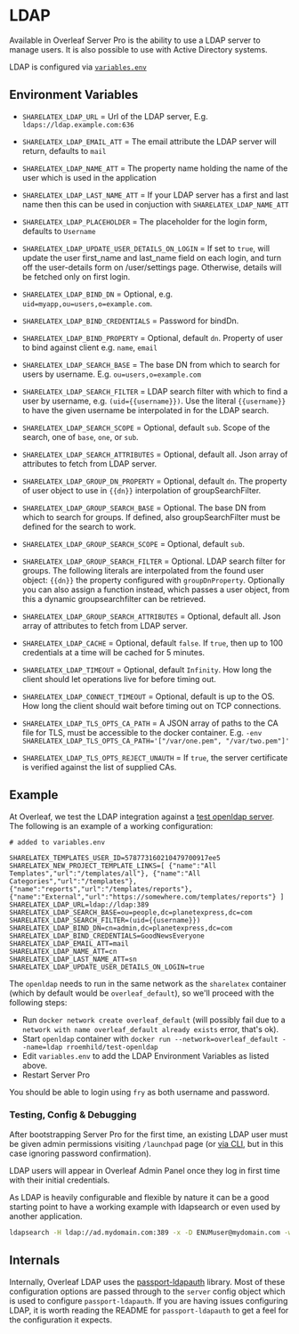 # LDAP

Available in Overleaf Server Pro is the ability to use a LDAP server to manage users. It is also possible to use with Active Directory systems. 

LDAP is configured via [`variables.env`](./configuration.md)

## Environment Variables

- `SHARELATEX_LDAP_URL` =
    Url of the LDAP server,
    E.g. `ldaps://ldap.example.com:636`

- `SHARELATEX_LDAP_EMAIL_ATT` =
  The email attribute the LDAP server will return, defaults to `mail`

- `SHARELATEX_LDAP_NAME_ATT` =
  The property name holding the name of the user which is used in the application

- `SHARELATEX_LDAP_LAST_NAME_ATT` =
  If your LDAP server has a first and last name then this can be used in conjuction with `SHARELATEX_LDAP_NAME_ATT`

- `SHARELATEX_LDAP_PLACEHOLDER` =
  The placeholder for the login form, defaults to `Username`

- `SHARELATEX_LDAP_UPDATE_USER_DETAILS_ON_LOGIN` =
  If set to `true`, will update the user first_name and last_name field on each login, and turn off the user-details form on /user/settings page.
  Otherwise, details will be fetched only on first login.

- `SHARELATEX_LDAP_BIND_DN` =
    Optional, e.g. `uid=myapp,ou=users,o=example.com`.

- `SHARELATEX_LDAP_BIND_CREDENTIALS` =
    Password for bindDn.

- `SHARELATEX_LDAP_BIND_PROPERTY` =
    Optional, default `dn`. Property of user to bind against client
    e.g. `name`, `email`

- `SHARELATEX_LDAP_SEARCH_BASE` =
    The base DN from which to search for users by username.
     E.g. `ou=users,o=example.com`

- `SHARELATEX_LDAP_SEARCH_FILTER` =
    LDAP search filter with which to find a user by username, e.g.
    `(uid={{username}})`. Use the literal `{{username}}` to have the
    given username be interpolated in for the LDAP search.

- `SHARELATEX_LDAP_SEARCH_SCOPE` =
    Optional, default `sub`. Scope of the search, one of `base`,
    `one`, or `sub`.

- `SHARELATEX_LDAP_SEARCH_ATTRIBUTES` =
    Optional, default all. Json array of attributes to fetch from LDAP server.

- `SHARELATEX_LDAP_GROUP_DN_PROPERTY` =
    Optional, default `dn`. The property of user object to use in
    `{{dn}}` interpolation of groupSearchFilter.

- `SHARELATEX_LDAP_GROUP_SEARCH_BASE` =
    Optional. The base DN from which to search for groups. If defined,
    also groupSearchFilter must be defined for the search to work.

- `SHARELATEX_LDAP_GROUP_SEARCH_SCOPE` =
    Optional, default `sub`.

- `SHARELATEX_LDAP_GROUP_SEARCH_FILTER` =
    Optional. LDAP search filter for groups. The following literals are
    interpolated from the found user object: `{{dn}}` the property
    configured with `groupDnProperty`. Optionally you can also assign a function instead,
    which passes a user object, from this a dynamic groupsearchfilter can be retrieved.

- `SHARELATEX_LDAP_GROUP_SEARCH_ATTRIBUTES` =
    Optional, default all. Json array of attributes to fetch from LDAP server.

- `SHARELATEX_LDAP_CACHE` =
    Optional, default `false`. If `true`, then up to 100 credentials at a
    time will be cached for 5 minutes.

- `SHARELATEX_LDAP_TIMEOUT` =
    Optional, default `Infinity`. How long the client should let
    operations live for before timing out.

- `SHARELATEX_LDAP_CONNECT_TIMEOUT` =
    Optional, default is up to the OS. How long the client should wait
    before timing out on TCP connections.

- `SHARELATEX_LDAP_TLS_OPTS_CA_PATH` = 
  A JSON array of paths to the CA file for TLS, must be accessible to the docker container.
	E.g. `-env SHARELATEX_LDAP_TLS_OPTS_CA_PATH='["/var/one.pem", "/var/two.pem"]' `

- `SHARELATEX_LDAP_TLS_OPTS_REJECT_UNAUTH` =
   If `true`, the server certificate is verified against the list of supplied CAs.

## Example

At Overleaf, we test the LDAP integration against a [test openldap server](https://github.com/rroemhild/docker-test-openldap). The following is an example of a working configuration:

```
# added to variables.env

SHARELATEX_TEMPLATES_USER_ID=578773160210479700917ee5
SHARELATEX_NEW_PROJECT_TEMPLATE_LINKS=[ {"name":"All Templates","url":"/templates/all"}, {"name":"All Categories","url":"/templates"}, {"name":"reports","url":"/templates/reports"}, {"name":"External","url":"https://somewhere.com/templates/reports"} ]
SHARELATEX_LDAP_URL=ldap://ldap:389
SHARELATEX_LDAP_SEARCH_BASE=ou=people,dc=planetexpress,dc=com
SHARELATEX_LDAP_SEARCH_FILTER=(uid={{username}})
SHARELATEX_LDAP_BIND_DN=cn=admin,dc=planetexpress,dc=com
SHARELATEX_LDAP_BIND_CREDENTIALS=GoodNewsEveryone
SHARELATEX_LDAP_EMAIL_ATT=mail
SHARELATEX_LDAP_NAME_ATT=cn
SHARELATEX_LDAP_LAST_NAME_ATT=sn
SHARELATEX_LDAP_UPDATE_USER_DETAILS_ON_LOGIN=true
```

The `openldap` needs to run in the same network as the `sharelatex` container (which by default would be `overleaf_default`), so we'll proceed with the following steps:

- Run `docker network create overleaf_default` (will possibly fail due to a `network with name overleaf_default already exists` error, that's ok).
- Start `openldap` container with `docker run --network=overleaf_default --name=ldap rroemhild/test-openldap`
- Edit `variables.env` to add the LDAP Environment Variables as listed above.
- Restart Server Pro

You should be able to login using `fry` as both username and password.

### Testing, Config & Debugging

After bootstrapping Server Pro for the first time, an existing LDAP user must be given admin permissions visiting `/launchpad` page (or [via CLI](./quick-start-guide.md), but in this case ignoring password confirmation). 

LDAP users will appear in Overleaf Admin Panel once they log in first time with their initial credentials.

As LDAP is heavily configurable and flexible by nature it can be a good starting point to have a working example with ldapsearch or even used by another application.

```sh
ldapsearch -H ldap://ad.mydomain.com:389 -x -D ENUMuser@mydomain.com -w ENUMpass -b ou=people,dc=mydomain,dc=com "CN=\*ENUMuser\*" mail
```

## Internals

Internally, Overleaf LDAP uses the [passport-ldapauth](https://github.com/vesse/passport-ldapauth) library. Most of these configuration options are passed through to the `server` config object which is used to configure `passport-ldapauth`. If you are having issues configuring LDAP, it is worth reading the README for `passport-ldapauth` to get a feel for the configuration it expects.
